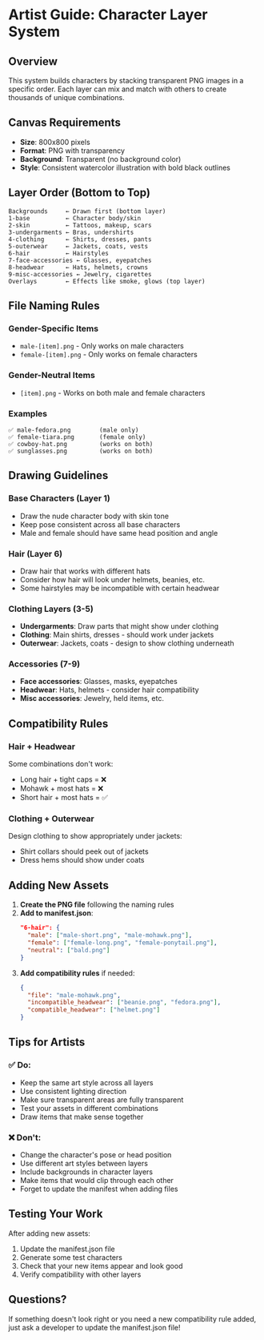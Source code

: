 # Artist Guide: Character Layer System

## Overview

This system builds characters by stacking transparent PNG images in a specific order. Each layer can mix and match with others to create thousands of unique combinations.

## Canvas Requirements

- **Size**: 800x800 pixels
- **Format**: PNG with transparency
- **Background**: Transparent (no background color)
- **Style**: Consistent watercolor illustration with bold black outlines

## Layer Order (Bottom to Top)

```
Backgrounds     ← Drawn first (bottom layer)
1-base          ← Character body/skin
2-skin          ← Tattoos, makeup, scars
3-undergarments ← Bras, undershirts
4-clothing      ← Shirts, dresses, pants
5-outerwear     ← Jackets, coats, vests
6-hair          ← Hairstyles
7-face-accessories ← Glasses, eyepatches
8-headwear      ← Hats, helmets, crowns
9-misc-accessories ← Jewelry, cigarettes
Overlays        ← Effects like smoke, glows (top layer)
```

## File Naming Rules

### Gender-Specific Items

- `male-[item].png` - Only works on male characters
- `female-[item].png` - Only works on female characters

### Gender-Neutral Items

- `[item].png` - Works on both male and female characters

### Examples

```
✅ male-fedora.png        (male only)
✅ female-tiara.png       (female only)
✅ cowboy-hat.png         (works on both)
✅ sunglasses.png         (works on both)
```

## Drawing Guidelines

### Base Characters (Layer 1)

- Draw the nude character body with skin tone
- Keep pose consistent across all base characters
- Male and female should have same head position and angle

### Hair (Layer 6)

- Draw hair that works with different hats
- Consider how hair will look under helmets, beanies, etc.
- Some hairstyles may be incompatible with certain headwear

### Clothing Layers (3-5)

- **Undergarments**: Draw parts that might show under clothing
- **Clothing**: Main shirts, dresses - should work under jackets
- **Outerwear**: Jackets, coats - design to show clothing underneath

### Accessories (7-9)

- **Face accessories**: Glasses, masks, eyepatches
- **Headwear**: Hats, helmets - consider hair compatibility
- **Misc accessories**: Jewelry, held items, etc.

## Compatibility Rules

### Hair + Headwear

Some combinations don't work:

- Long hair + tight caps = ❌
- Mohawk + most hats = ❌
- Short hair + most hats = ✅

### Clothing + Outerwear

Design clothing to show appropriately under jackets:

- Shirt collars should peek out of jackets
- Dress hems should show under coats

## Adding New Assets

1. **Create the PNG file** following the naming rules
2. **Add to manifest.json**:
   ```json
   "6-hair": {
     "male": ["male-short.png", "male-mohawk.png"],
     "female": ["female-long.png", "female-ponytail.png"],
     "neutral": ["bald.png"]
   }
   ```
3. **Add compatibility rules** if needed:
   ```json
   {
     "file": "male-mohawk.png",
     "incompatible_headwear": ["beanie.png", "fedora.png"],
     "compatible_headwear": ["helmet.png"]
   }
   ```

## Tips for Artists

### ✅ Do:

- Keep the same art style across all layers
- Use consistent lighting direction
- Make sure transparent areas are fully transparent
- Test your assets in different combinations
- Draw items that make sense together

### ❌ Don't:

- Change the character's pose or head position
- Use different art styles between layers
- Include backgrounds in character layers
- Make items that would clip through each other
- Forget to update the manifest when adding files

## Testing Your Work

After adding new assets:

1. Update the manifest.json file
2. Generate some test characters
3. Check that your new items appear and look good
4. Verify compatibility with other layers

## Questions?

If something doesn't look right or you need a new compatibility rule added, just ask a developer to update the manifest.json file!

